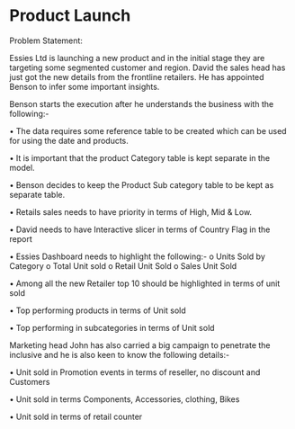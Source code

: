 # Product Launch
Problem Statement:

Essies Ltd is launching a new product and in the initial stage they 
are targeting some segmented customer and region. David the 
sales head has just got the new details from the frontline 
retailers. He has appointed Benson to infer some important 
insights.

Benson starts the execution after he understands the business 
with the following:-

• The data requires some reference table to be created 
which can be used for using the date and products.

• It is important that the product Category table is kept 
separate in the model.

• Benson decides to keep the Product Sub category table to 
be kept as separate table.

• Retails sales needs to have priority in terms of High, Mid & 
Low.

• David needs to have Interactive slicer in terms of Country 
Flag in the report

• Essies Dashboard needs to highlight the following:-
       o Units Sold by Category
       o Total Unit sold
       o Retail Unit Sold
       o Sales Unit Sold
       
• Among all the new Retailer top 10 should be highlighted in 
terms of unit sold

• Top performing products in terms of Unit sold

• Top performing in subcategories in terms of Unit sold

Marketing head John has also carried a big campaign to 
penetrate the inclusive and he is also keen to know the 
following details:-

• Unit sold in Promotion events in terms of reseller, no 
discount and Customers

• Unit sold in terms Components, Accessories, clothing, Bikes

• Unit sold in terms of retail counter
